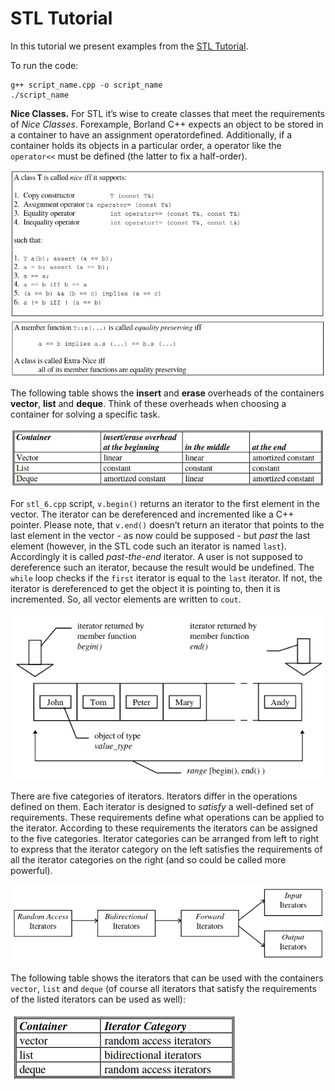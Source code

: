 # STL Tutorial

In this tutorial we present examples from the [STL Tutorial](http://www.cmapx.polytechnique.fr/~benaych/stl-tutorial-Weidl.pdf). 

To run the code: 
```
g++ script_name.cpp -o script_name
./script_name
```
<b>Nice Classes.</b> For STL it’s wise to create classes that meet the requirements of <i>Nice Classes</i>. Forexample, Borland C++ expects an object to be stored in a container to have an assignment operatordefined. Additionally, if a container holds its objects in a particular order, a operator like the `operator<<` must be defined (the latter to fix a half-order).

![1](images/1.png)
![2](images/2.png)

The following table shows the <b>insert</b> and <b>erase</b> overheads of the containers <b>vector</b>, <b>list</b> and <b>deque</b>. Think of these overheads when choosing a container for solving a specific task.

![3](images/3.png)

For `stl_6.cpp` script, `v.begin()` returns an iterator to the first element in the vector. The iterator can be dereferenced and incremented like a C++ pointer. Please note, that `v.end()` doesn’t return an iterator that points to the last element in the vector - as now could be supposed - but <i>past</i> the last element (however, in the STL code such an iterator is named `last`). Accordingly it is called <i>past-the-end</i> iterator. A user is not supposed to dereference such an iterator, because the result would be undefined. The `while` loop checks if the `first` iterator is equal to the `last` iterator. If not, the iterator is dereferenced to get the object it is pointing to, then it is incremented. So, all vector elements are written to `cout`.

![4](images/4.png)

There are five categories of iterators. Iterators differ in the operations defined on them. Each iterator is designed to <i>satisfy</i> a well-defined set of requirements. These requirements define what operations can be applied to the iterator. According to these requirements the iterators can be assigned to the five categories. Iterator categories can be arranged from left to right to express that the iterator category on the left satisfies the requirements of all the iterator categories on the right (and so could be called more powerful).

![5](images/5.png)

The following table shows the iterators that can be used with the containers `vector`, `list` and `deque` (of course all iterators that satisfy the requirements of the listed iterators can be used as well):

![6](images/6.png)
